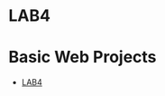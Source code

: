# LAB4
 
<h1>Basic Web Projects</h1>

<ul>
    <li><a href="lab4/index.html" target="_blank">LAB4</a></li>  
</ul>